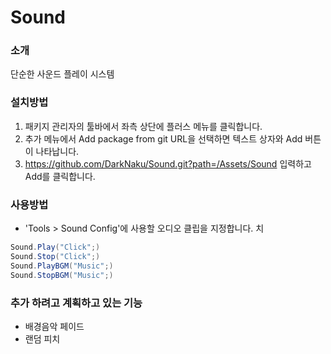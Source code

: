 # Sound

### 소개
단순한 사운드 플레이 시스템

### 설치방법
1. 패키지 관리자의 툴바에서 좌측 상단에 플러스 메뉴를 클릭합니다.
2. 추가 메뉴에서 Add package from git URL을 선택하면 텍스트 상자와 Add 버튼이 나타납니다.
3. https://github.com/DarkNaku/Sound.git?path=/Assets/Sound 입력하고 Add를 클릭합니다.

### 사용방법
* 'Tools > Sound Config'에 사용할 오디오 클립을 지정합니다.
치
```csharp
Sound.Play("Click";)
Sound.Stop("Click";)
Sound.PlayBGM("Music";)
Sound.StopBGM("Music";)
```

### 추가 하려고 계획하고 있는 기능
* 배경음악 페이드
* 랜덤 피치